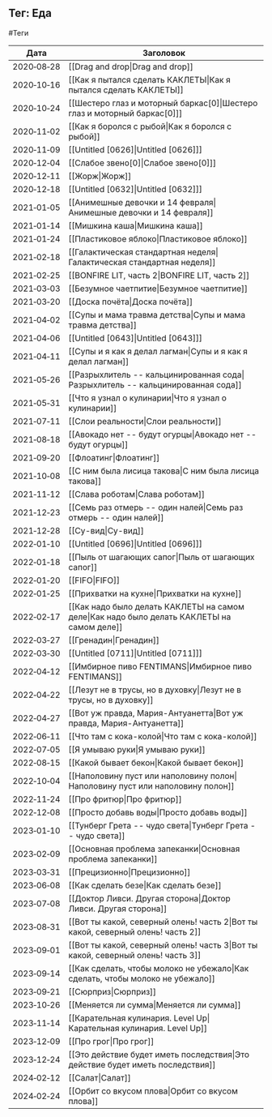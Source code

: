 ## Тег: Еда
#Теги

| Дата | Заголовок |
| --- | --- |
| 2020&#8209;08&#8209;28 | [[Drag and drop\|Drag and drop]] |
| 2020&#8209;10&#8209;16 | [[Как я пытался сделать КАКЛЕТЫ\|Как я пытался сделать КАКЛЕТЫ]] |
| 2020&#8209;10&#8209;24 | [[Шестеро глаз и моторный баркас[0]\|Шестеро глаз и моторный баркас[0]]] |
| 2020&#8209;11&#8209;02 | [[Как я боролся с рыбой\|Как я боролся с рыбой]] |
| 2020&#8209;11&#8209;09 | [[Untitled [0626]\|Untitled [0626]]] |
| 2020&#8209;12&#8209;04 | [[Слабое звено[0]\|Слабое звено[0]]] |
| 2020&#8209;12&#8209;11 | [[Жорж\|Жорж]] |
| 2020&#8209;12&#8209;18 | [[Untitled [0632]\|Untitled [0632]]] |
| 2021&#8209;01&#8209;05 | [[Анимешные девочки и 14 февраля\|Анимешные девочки и 14 февраля]] |
| 2021&#8209;01&#8209;14 | [[Мишкина каша\|Мишкина каша]] |
| 2021&#8209;01&#8209;24 | [[Пластиковое яблоко\|Пластиковое яблоко]] |
| 2021&#8209;02&#8209;18 | [[Галактическая стандартная неделя\|Галактическая стандартная неделя]] |
| 2021&#8209;02&#8209;25 | [[BONFIRE LIT, часть 2\|BONFIRE LIT, часть 2]] |
| 2021&#8209;03&#8209;03 | [[Безумное чаетпитие\|Безумное чаетпитие]] |
| 2021&#8209;03&#8209;20 | [[Доска почёта\|Доска почёта]] |
| 2021&#8209;04&#8209;02 | [[Супы и мама травма детства\|Супы и мама травма детства]] |
| 2021&#8209;04&#8209;06 | [[Untitled [0643]\|Untitled [0643]]] |
| 2021&#8209;04&#8209;11 | [[Супы и я как я делал лагман\|Супы и я как я делал лагман]] |
| 2021&#8209;05&#8209;26 | [[Разрыхлитель -- кальцинированная сода\|Разрыхлитель -- кальцинированная сода]] |
| 2021&#8209;05&#8209;31 | [[Что я узнал о кулинарии\|Что я узнал о кулинарии]] |
| 2021&#8209;07&#8209;11 | [[Слои реальности\|Слои реальности]] |
| 2021&#8209;08&#8209;18 | [[Авокадо нет -- будут огурцы\|Авокадо нет -- будут огурцы]] |
| 2021&#8209;09&#8209;20 | [[Флоатинг\|Флоатинг]] |
| 2021&#8209;10&#8209;08 | [[С ним была лисица такова\|С ним была лисица такова]] |
| 2021&#8209;11&#8209;12 | [[Слава роботам\|Слава роботам]] |
| 2021&#8209;12&#8209;23 | [[Семь раз отмерь -- один налей\|Семь раз отмерь -- один налей]] |
| 2021&#8209;12&#8209;28 | [[Су-вид\|Су-вид]] |
| 2022&#8209;01&#8209;10 | [[Untitled [0696]\|Untitled [0696]]] |
| 2022&#8209;01&#8209;18 | [[Пыль от шагающих сапог\|Пыль от шагающих сапог]] |
| 2022&#8209;01&#8209;20 | [[FIFO\|FIFO]] |
| 2022&#8209;01&#8209;25 | [[Прихватки на кухне\|Прихватки на кухне]] |
| 2022&#8209;02&#8209;17 | [[Как надо было делать КАКЛЕТЫ на самом деле\|Как надо было делать КАКЛЕТЫ на самом деле]] |
| 2022&#8209;03&#8209;27 | [[Гренадин\|Гренадин]] |
| 2022&#8209;03&#8209;30 | [[Untitled [0711]\|Untitled [0711]]] |
| 2022&#8209;04&#8209;12 | [[Имбирное пиво FENTIMANS\|Имбирное пиво FENTIMANS]] |
| 2022&#8209;04&#8209;22 | [[Лезут не в трусы, но в духовку\|Лезут не в трусы, но в духовку]] |
| 2022&#8209;04&#8209;27 | [[Вот уж правда, Мария-Антуанетта\|Вот уж правда, Мария-Антуанетта]] |
| 2022&#8209;06&#8209;11 | [[Что там с кока-колой\|Что там с кока-колой]] |
| 2022&#8209;07&#8209;05 | [[Я умываю руки\|Я умываю руки]] |
| 2022&#8209;08&#8209;15 | [[Какой бывает бекон\|Какой бывает бекон]] |
| 2022&#8209;10&#8209;04 | [[Наполовину пуст или наполовину полон\|Наполовину пуст или наполовину полон]] |
| 2022&#8209;11&#8209;24 | [[Про фритюр\|Про фритюр]] |
| 2022&#8209;12&#8209;08 | [[Просто добавь воды\|Просто добавь воды]] |
| 2023&#8209;01&#8209;10 | [[Тунберг Грета -- чудо света\|Тунберг Грета -- чудо света]] |
| 2023&#8209;02&#8209;09 | [[Основная проблема запеканки\|Основная проблема запеканки]] |
| 2023&#8209;03&#8209;31 | [[Прецизионно\|Прецизионно]] |
| 2023&#8209;06&#8209;08 | [[Как сделать безе\|Как сделать безе]] |
| 2023&#8209;07&#8209;08 | [[Доктор Ливси. Другая сторона\|Доктор Ливси. Другая сторона]] |
| 2023&#8209;08&#8209;31 | [[Вот ты какой, северный олень! часть 2\|Вот ты какой, северный олень! часть 2]] |
| 2023&#8209;09&#8209;01 | [[Вот ты какой, северный олень! часть 3\|Вот ты какой, северный олень! часть 3]] |
| 2023&#8209;09&#8209;14 | [[Как сделать, чтобы молоко не убежало\|Как сделать, чтобы молоко не убежало]] |
| 2023&#8209;09&#8209;21 | [[Сюрприз\|Сюрприз]] |
| 2023&#8209;10&#8209;26 | [[Меняется ли сумма\|Меняется ли сумма]] |
| 2023&#8209;11&#8209;14 | [[Карательная кулинария. Level Up\|Карательная кулинария. Level Up]] |
| 2023&#8209;12&#8209;09 | [[Про грог\|Про грог]] |
| 2023&#8209;12&#8209;24 | [[Это действие будет иметь последствия\|Это действие будет иметь последствия]] |
| 2024&#8209;02&#8209;12 | [[Салат\|Салат]] |
| 2024&#8209;02&#8209;24 | [[Орбит со вкусом плова\|Орбит со вкусом плова]] |
